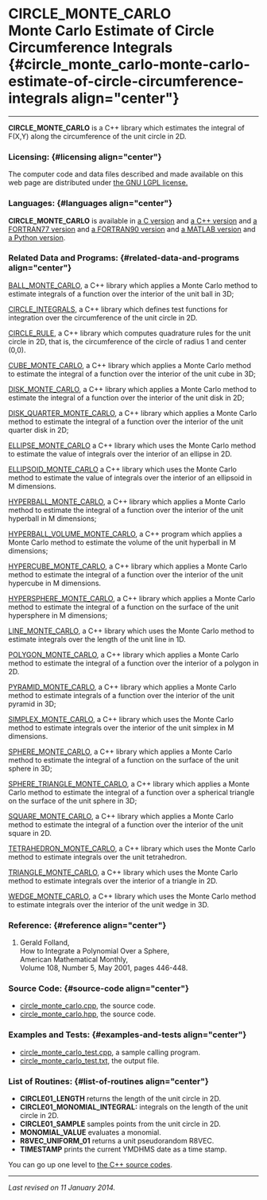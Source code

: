 CIRCLE\_MONTE\_CARLO\
Monte Carlo Estimate of Circle Circumference Integrals {#circle_monte_carlo-monte-carlo-estimate-of-circle-circumference-integrals align="center"}
======================================================

------------------------------------------------------------------------

**CIRCLE\_MONTE\_CARLO** is a C++ library which estimates the integral
of F(X,Y) along the circumference of the unit circle in 2D.

### Licensing: {#licensing align="center"}

The computer code and data files described and made available on this
web page are distributed under [the GNU LGPL
license.](../../txt/gnu_lgpl.txt)

### Languages: {#languages align="center"}

**CIRCLE\_MONTE\_CARLO** is available in [a C
version](../../c_src/circle_monte_carlo/circle_monte_carlo.html) and [a
C++ version](../../cpp_src/circle_monte_carlo/circle_monte_carlo.html)
and [a FORTRAN77
version](../../f77_src/circle_monte_carlo/circle_monte_carlo.html) and
[a FORTRAN90
version](../../f_src/circle_monte_carlo/circle_monte_carlo.html) and [a
MATLAB version](../../m_src/circle_monte_carlo/circle_monte_carlo.html)
and [a Python
version](../../py_src/circle_monte_carlo/circle_monte_carlo.html).

### Related Data and Programs: {#related-data-and-programs align="center"}

[BALL\_MONTE\_CARLO](../../cpp_src/ball_monte_carlo/ball_monte_carlo.html),
a C++ library which applies a Monte Carlo method to estimate integrals
of a function over the interior of the unit ball in 3D;

[CIRCLE\_INTEGRALS](../../cpp_src/circle_integrals/circle_integrals.html),
a C++ library which defines test functions for integration over the
circumference of the unit circle in 2D.

[CIRCLE\_RULE](../../cpp_src/circle_rule/circle_rule.html), a C++
library which computes quadrature rules for the unit circle in 2D, that
is, the circumference of the circle of radius 1 and center (0,0).

[CUBE\_MONTE\_CARLO](../../cpp_src/cube_monte_carlo/cube_monte_carlo.html),
a C++ library which applies a Monte Carlo method to estimate the
integral of a function over the interior of the unit cube in 3D;

[DISK\_MONTE\_CARLO](../../cpp_src/disk_monte_carlo/disk_monte_carlo.html),
a C++ library which applies a Monte Carlo method to estimate the
integral of a function over the interior of the unit disk in 2D;

[DISK\_QUARTER\_MONTE\_CARLO](../../cpp_src/disk_quarter_monte_carlo/disk_quarter_monte_carlo.html),
a C++ library which applies a Monte Carlo method to estimate the
integral of a function over the interior of the unit quarter disk in 2D;

[ELLIPSE\_MONTE\_CARLO](../../cpp_src/ellipse_monte_carlo/ellipse_monte_carlo.html)
a C++ library which uses the Monte Carlo method to estimate the value of
integrals over the interior of an ellipse in 2D.

[ELLIPSOID\_MONTE\_CARLO](../../cpp_src/ellipsoid_monte_carlo/ellipsoid_monte_carlo.html)
a C++ library which uses the Monte Carlo method to estimate the value of
integrals over the interior of an ellipsoid in M dimensions.

[HYPERBALL\_MONTE\_CARLO](../../cpp_src/hyperball_monte_carlo/hyperball_monte_carlo.html),
a C++ library which applies a Monte Carlo method to estimate the
integral of a function over the interior of the unit hyperball in M
dimensions;

[HYPERBALL\_VOLUME\_MONTE\_CARLO](../../cpp_src/hyperball_volume_monte_carlo/hyperball_volume_monte_carlo.html),
a C++ program which applies a Monte Carlo method to estimate the volume
of the unit hyperball in M dimensions;

[HYPERCUBE\_MONTE\_CARLO](../../cpp_src/hypercube_monte_carlo/hypercube_monte_carlo.html),
a C++ library which applies a Monte Carlo method to estimate the
integral of a function over the interior of the unit hypercube in M
dimensions.

[HYPERSPHERE\_MONTE\_CARLO](../../cpp_src/hypersphere_monte_carlo/hypersphere_monte_carlo.html),
a C++ library which applies a Monte Carlo method to estimate the
integral of a function on the surface of the unit hypersphere in M
dimensions;

[LINE\_MONTE\_CARLO](../../cpp_src/line_monte_carlo/line_monte_carlo.html),
a C++ library which uses the Monte Carlo method to estimate integrals
over the length of the unit line in 1D.

[POLYGON\_MONTE\_CARLO](../../cpp_src/polygon_monte_carlo/polygon_monte_carlo.html),
a C++ library which applies a Monte Carlo method to estimate the
integral of a function over the interior of a polygon in 2D.

[PYRAMID\_MONTE\_CARLO](../../cpp_src/pyramid_monte_carlo/pyramid_monte_carlo.html),
a C++ library which applies a Monte Carlo method to estimate integrals
of a function over the interior of the unit pyramid in 3D;

[SIMPLEX\_MONTE\_CARLO](../../cpp_src/simplex_monte_carlo/simplex_monte_carlo.html),
a C++ library which uses the Monte Carlo method to estimate integrals
over the interior of the unit simplex in M dimensions.

[SPHERE\_MONTE\_CARLO](../../cpp_src/sphere_monte_carlo/sphere_monte_carlo.html),
a C++ library which applies a Monte Carlo method to estimate the
integral of a function on the surface of the unit sphere in 3D;

[SPHERE\_TRIANGLE\_MONTE\_CARLO](../../cpp_src/sphere_triangle_monte_carlo/sphere_triangle_monte_carlo.html),
a C++ library which applies a Monte Carlo method to estimate the
integral of a function over a spherical triangle on the surface of the
unit sphere in 3D;

[SQUARE\_MONTE\_CARLO](../../cpp_src/square_monte_carlo/square_monte_carlo.html),
a C++ library which applies a Monte Carlo method to estimate the
integral of a function over the interior of the unit square in 2D.

[TETRAHEDRON\_MONTE\_CARLO](../../cpp_src/tetrahedron_monte_carlo/tetrahedron_monte_carlo.html),
a C++ library which uses the Monte Carlo method to estimate integrals
over the unit tetrahedron.

[TRIANGLE\_MONTE\_CARLO](../../cpp_src/triangle_monte_carlo/triangle_monte_carlo.html),
a C++ library which uses the Monte Carlo method to estimate integrals
over the interior of a triangle in 2D.

[WEDGE\_MONTE\_CARLO](../../cpp_src/wedge_monte_carlo/wedge_monte_carlo.html),
a C++ library which uses the Monte Carlo method to estimate integrals
over the interior of the unit wedge in 3D.

### Reference: {#reference align="center"}

1.  Gerald Folland,\
    How to Integrate a Polynomial Over a Sphere,\
    American Mathematical Monthly,\
    Volume 108, Number 5, May 2001, pages 446-448.

### Source Code: {#source-code align="center"}

-   [circle\_monte\_carlo.cpp](circle_monte_carlo.cpp), the source code.
-   [circle\_monte\_carlo.hpp](circle_monte_carlo.hpp), the source code.

### Examples and Tests: {#examples-and-tests align="center"}

-   [circle\_monte\_carlo\_test.cpp](circle_monte_carlo_test.cpp), a
    sample calling program.
-   [circle\_monte\_carlo\_test.txt](circle_monte_carlo_test.txt), the
    output file.

### List of Routines: {#list-of-routines align="center"}

-   **CIRCLE01\_LENGTH** returns the length of the unit circle in 2D.
-   **CIRCLE01\_MONOMIAL\_INTEGRAL:** integrals on the length of the
    unit circle in 2D.
-   **CIRCLE01\_SAMPLE** samples points from the unit circle in 2D.
-   **MONOMIAL\_VALUE** evaluates a monomial.
-   **R8VEC\_UNIFORM\_01** returns a unit pseudorandom R8VEC.
-   **TIMESTAMP** prints the current YMDHMS date as a time stamp.

You can go up one level to [the C++ source codes](../cpp_src.html).

------------------------------------------------------------------------

*Last revised on 11 January 2014.*
